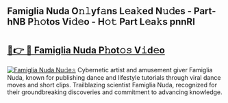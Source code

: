 ## Famiglia Nuda O𝚗𝚕yf𝚊ns L𝚎a𝚔ed N𝚞𝚍es - Part-hNB P𝚑𝚘tos Vi𝚍𝚎o - H𝚘𝚝 Part L𝚎a𝚔s pnnRI

# <h2><a href="http://kf6jwlw.oniu.top/?m=Famiglia+Nuda">🔗👉 🔴 Famiglia Nuda P𝚑ot𝚘𝚜 V𝚒d𝚎o</a></h2>

[![Famiglia Nuda Nu𝚍e𝚜](https://i.imgur.com/0qMVB7G.gif)](http://kf6jwlw.oniu.top/?m=Famiglia+Nuda)
Cybernetic artist and amusement giver Famiglia Nuda, known for publishing dance and lifestyle tutorials through viral dance moves and short clips. Trailblazing scientist Famiglia Nuda, recognized for their groundbreaking discoveries and commitment to advancing knowledge.  
